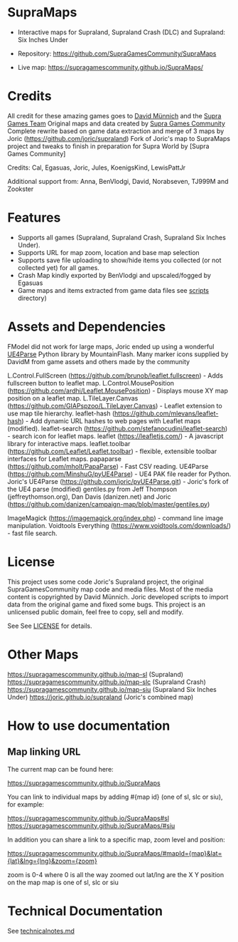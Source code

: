# SupraMaps

* Interactive maps for Supraland, Supraland Crash (DLC) and Supraland: Six Inches Under

* Repository: https://github.com/SupraGamesCommunity/SupraMaps
* Live map: https://supragamescommunity.github.io/SupraMaps/

# Credits

All credit for these amazing games goes to [David Münnich](http://www.david-m.org) and the [Supra Games Team](https://store.steampowered.com/developer/SupraGames)
Original maps and data created by [Supra Games Community](https://github.com/supragamescommunity)
Complete rewrite based on game data extraction and merge of 3 maps by Joric (https://github.com/joric/supraland) 
Fork of Joric's map to SupraMaps project and tweaks to finish in preparation for Supra World by [Supra Games Community]

Credits:
   Cal, Egasuas, Joric, Jules, KoenigsKind, LewisPattJr

Additional support from: 
  Anna, BenVlodgi, David, Norabseven, TJ999M and Zookster 

# Features

* Supports all games (Supraland, Supraland Crash, Supraland Six Inches Under).
* Supports URL for map zoom, location and base map selection
* Supports save file uploading to show/hide items you collected (or not collected yet) for all games.
* Crash Map kindly exported by BenVlodgi and upscaled/fogged by Egasuas
* Game maps and items extracted from game data files see [scripts](https://github.com/SupraGamesCommunity/SupraMaps/tree/main/scripts) directory)

# Assets and Dependencies

FModel did not work for large maps, Joric ended up using a wonderful [UE4Parse](https://github.com/MinshuG/pyUE4Parse) Python library by MountainFlash.
Many marker icons supplied by DavidM from game assets and others made by the community 

L.Control.FullScreen (https://github.com/brunob/leaflet.fullscreen) - Adds fullscreen button to leaflet map.
L.Control.MousePosition (https://github.com/ardhi/Leaflet.MousePosition) - Displays mouse XY map position on a leaflet map.
L.TileLayer.Canvas (https://github.com/GIAPspzoo/L.TileLayer.Canvas) - Leaflet extension to use map tile hierarchy.
leaflet-hash (https://github.com/mlevans/leaflet-hash) - Add dynamic URL hashes to web pages with Leaflet maps (modified).
leaflet-search (https://github.com/stefanocudini/leaflet-search) - search icon for leaflet maps.
leaflet (https://leafletjs.com/) - A javascript library for interactive maps.
leaflet.toolbar (https://github.com/Leaflet/Leaflet.toolbar) -  flexible, extensible toolbar interfaces for Leaflet maps.
papaparse (https://github.com/mholt/PapaParse) - Fast CSV reading.
UE4Parse (https://github.com/MinshuG/pyUE4Parse) - UE4 PAK file reader for Python.
Joric's UE4Parse (https://github.com/joric/pyUE4Parse.git) - Joric's fork of the UE4 parse (modified)
gentiles.py from Jeff Thompson (jeffreythomson.org), Dan Davis (danizen.net) and Joric (https://github.com/danizen/campaign-map/blob/master/gentiles.py)

ImageMagick (https://imagemagick.org/index.php) - command line image manipulation.
Voidtools Everything (https://www.voidtools.com/downloads/) - fast file search.

# License

This project uses some code Joric's Supraland project, the original SupraGamesCommunity map code and media files. Most of the media content is copyrighted by David Münnich. Joric developed scripts to import data from the original game and fixed some bugs. This project is an unlicensed public domain, feel free to copy, sell and modify.

See See [LICENSE](https://github.com/SupraGamesCommunity/SupraMaps/blob/main/LICENSE) for details.

# Other Maps

https://supragamescommunity.github.io/map-sl (Supraland)
https://supragamescommunity.github.io/map-slc (Supraland Crash)
https://supragamescommunity.github.io/map-siu (Supraland Six Inches Under)
https://joric.github.io/supraland (Joric's combined map)

# How to use documentation

## Map linking URL

The current map can be found here:

https://supragamescommunity.github.io/SupraMaps

You can link to individual maps by adding #{map id} (one of sl, slc or siu), for example:

https://supragamescommunity.github.io/SupraMaps#sl
https://supragamescommunity.github.io/SupraMaps/#siu

In addition you can share a link to a specific map, zoom level and position:

https://supragamescommunity.github.io/SupraMaps/#mapId={map}&lat={lat}&lng={lng}&zoom={zoom}

zoom is 0-4 where 0 is all the way zoomed out
lat/lng are the X Y position on the map
map is one of sl, slc or siu


# Technical Documentation

See [technicalnotes.md](https://github.com/SupraGamesCommunity/SupraMaps/blob/main/doc/technicalnotes.md)
